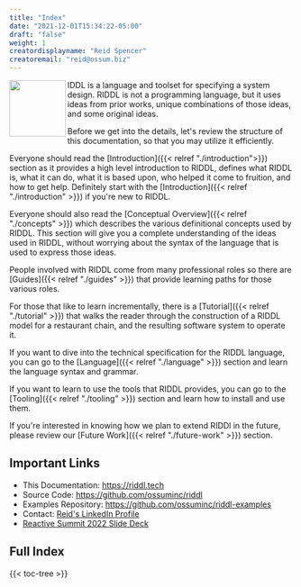 ```yaml
---
title: "Index"
date: "2021-12-01T15:34:22-05:00"
draft: "false" 
weight: 1 
creatordisplayname: "Reid Spencer"
creatoremail: "reid@ossum.biz"
---
```


<img src="/images/RIDDL-Logo.svg" align="left" width="100px"/>IDDL is a 
language and toolset for specifying a system design. RIDDL is not
a programming language, but it uses ideas from prior works, unique 
combinations of those ideas, and some original ideas.  
 
Before we get into the details, let's review the structure of this 
documentation, so that you may utilize it efficiently.  

Everyone should read the [Introduction]({{< relref "./introduction">}}) 
section as it provides a high level introduction to RIDDL, defines what RIDDL 
is, what it can do, what it is based upon, who helped it come to fruition, and 
how to get help. Definitely start with the 
[Introduction]({{< relref "./introduction" >}}) if you're new to RIDDL.

Everyone should also read the 
[Conceptual Overview]({{< relref "./concepts" >}}) which 
describes the various definitional concepts used by RIDDL. This section will 
give you a complete understanding of the ideas used in RIDDL, without worrying
about the syntax of the language that is used to express those ideas.

People involved with RIDDL come from many professional roles so there are 
[Guides]({{< relref "./guides" >}}) that provide learning paths for those 
various roles.  

For those that like to learn incrementally, there is a 
[Tutorial]({{< relref "./tutorial" >}}) that walks the reader through the 
construction of a RIDDL model for a restaurant chain, and the resulting 
software system to operate it.

If you want to dive into the technical specification for the RIDDL language,
you can go to the [Language]({{< relref "./language" >}}) section and learn
the language syntax and grammar.

If you want to learn to use the tools that RIDDL provides, you can go to 
the [Tooling]({{< relref "./tooling" >}}) section and learn how to install and 
use them. 

If you're interested in knowing how we plan to extend RIDDl in the future, 
please review our [Future Work]({{< relref "./future-work" >}}) section. 

## Important Links

* This Documentation: https://riddl.tech
* Source Code: https://github.com/ossuminc/riddl
* Examples Repository: https://github.com/ossuminc/riddl-examples
* Contact: [Reid's LinkedIn Profile](https://www.linkedin.com/in/reidspencer/)
* [Reactive Summit 2022 Slide Deck](/decks/ReactiveSummit2022.pptx)

## Full Index

{{< toc-tree >}}
